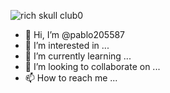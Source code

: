 ![rich skull club0](https://user-images.githubusercontent.com/106015351/169691933-fde26b16-db07-4fa1-811a-91311200891d.png)
- 👋 Hi, I’m @pablo205587
- 👀 I’m interested in ...
- 🌱 I’m currently learning ...
- 💞️ I’m looking to collaborate on ...
- 📫 How to reach me ...

<!---
pablo205587/pablo205587 is a ✨ special ✨ repository because its `README.md` (this file) appears on your GitHub profile.
You can click the Preview link to take a look at your changes.
--->

